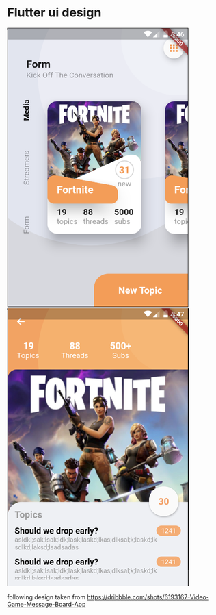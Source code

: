 # Flutter ui design #

![Screen One](./assets/photo1.png)
![Screen Two](./assets/photo2.png)



following design taken from https://dribbble.com/shots/6193167-Video-Game-Message-Board-App
